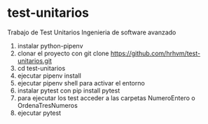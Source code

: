 # test-unitarios

Trabajo de Test Unitarios
Ingenieria de software avanzado

1. instalar python-pipenv
2. clonar el proyecto con git clone https://github.com/hrhvm/test-unitarios.git
3. cd test-unitarios
4. ejecutar pipenv install
5. ejecutar pipenv shell para activar el entorno
6. instalar pytest con pip install pytest
7. para ejecutar los test acceder a las carpetas NumeroEntero o OrdenaTresNumeros
8. ejecutar pytest